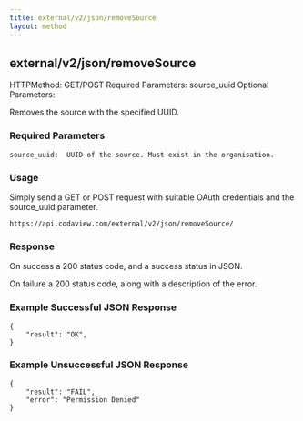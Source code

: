 ```yaml
---
title: external/v2/json/removeSource
layout: method
---
```

## external/v2/json/removeSource

HTTPMethod: GET/POST
Required Parameters: source_uuid
Optional Parameters:

Removes the source with the specified UUID.

### Required Parameters
`
source_uuid:  UUID of the source. Must exist in the organisation.
`

### Usage

Simply send a GET or POST request with suitable OAuth credentials and the source_uuid parameter.

`https://api.codaview.com/external/v2/json/removeSource/`

### Response

On success a 200 status code, and a success status in JSON.

On failure a 200 status code, along with a description of the error.

### Example Successful JSON Response

    {
        "result": "OK",
    }

### Example Unsuccessful JSON Response

    {
        "result": "FAIL",
        "error": "Permission Denied" 
    }